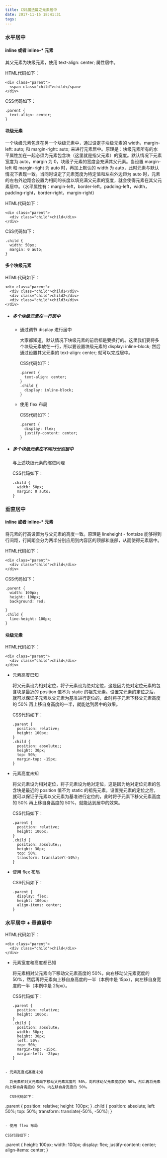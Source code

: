 ```yaml
---
title: CSS魔法篇之元素居中
date: 2017-11-15 18:41:31
tags:
---
```


### 水平居中

#### inline 或者 inline-* 元素

其父元素为块级元素，使用 text-align: center; 属性居中。

HTML代码如下：
```
<div class="parent">
  <span class="child">child</span>
</div>
```

CSS代码如下：
```
.parent {
  text-align: center;
}
```

#### 块级元素

一个块级元素包含在另一个块级元素中，通过设定子块级元素的 width，margin-left: auto; 和 margin-right: auto; 来进行元素居中。原理是：块级元素所有的水平属性加在一起必须为元素包含块（这里就是指父元素）的宽度。默认情况下元素宽度为 auto，margin 为 0，块级子元素的宽度会充满其父元素。当设置 margin-left 和 margin-right 为 auto 时，再加上默认的 width 为 auto，此时元素与默认情况下表现一致。当同时设定了元素宽度为特定值和左右外边距为 auto 时，元素的左右外边距会设置为相同的长度以填充满父元素的宽度，就会使得元素在其父元素居中。（水平属性有：margin-left，border-left，padding-left，width，padding-right，border-right，margin-right）

HTML代码如下：
```
<div class="parent">
  <div class="child">child</div>
</div>
```

CSS代码如下：
```
.child {
  width: 50px;
  margin: 0 auto;
}
```

#### 多个块级元素

HTML代码如下：
```
<div class="parent">
  <div class="child">child1</div>
  <div class="child">child2</div>
  <div class="child">child3</div>
</div>
```

- ##### 多个块级元素在一行居中

  - 通过调节 display 进行居中

    大家都知道，默认情况下块级元素的前后都是要换行的。这里我们要将多个块级元素放在一行，所以要设置块级元素的 display: inline-block; 然后通过设置其父元素的 text-align: center; 就可以完成居中。

    CSS代码如下：
    ```
    .parent {
      text-align: center;
    }
    .child {
      display: inline-block;
    }
    ```

  - 使用 flex 布局
    
    CSS代码如下：
    ```
    .parent {
      display: flex;
      justify-content: center;
    }
    ```

- ##### 多个块级元素在不同行分别居中

  与上述块级元素的缩进同理

    CSS代码如下：
    ```
    .child {
      width: 50px;
      margin: 0 auto;
    }
    ```

### 垂直居中

#### inline 或者 inline-* 元素

将元素的行高设置为与父元素的高度一致。原理是 lineheight - fontsize 能够得到行间距，行间距会分为两半分别应用到内容区的顶部和底部，从而使得元素居中。

HTML代码如下：
```
<div class="parent">
  <div class="child">child</div>
</div>
```

CSS代码如下：
```
.parent {
  width: 100px;
  height: 100px;
  background: red;
  
}
.child {
  line-height: 100px;
}
```

#### 块级元素

HTML代码如下：
```
<div class="parent">
  <div class="child">child</div>
</div>
```

- 元素高度已知

  将父元素设为相对定位，将子元素设为绝对定位，这是因为绝对定位元素的包含块是最近的 position 值不为 static 的祖先元素。设置完元素的定位之后，就可以保证子元素以父元素为基准进行定位的，此时将子元素下移父元素高度的 50% 再上移自身高度的一半，就能达到居中的效果。

  CSS代码如下：
  ```
  .parent {
    position: relative;
    height: 100px;
  }
  .child {
    position: absolute;;
    height: 30px;
    top: 50%;
    margin-top: -15px;
  }
  ```

- 元素高度未知

  将父元素设为相对定位，将子元素设为绝对定位，这是因为绝对定位元素的包含块是最近的 position 值不为 static 的祖先元素。设置完元素的定位之后，就可以保证子元素以父元素为基准进行定位的，此时将子元素下移父元素高度的 50% 再上移自身高度的 50%，就能达到居中的效果。

  CSS代码如下：
  ```
  .parent {
    position: relative;
    height: 100px;
  }
  .child {
    position: absolute;;
    height: 30px;
    top: 50%;
    transform: translateY(-50%);
  }
  ```

- 使用 flex 布局

  CSS代码如下：
  ```
  .parent {
    display: flex;
    height: 100px;
    align-items: center;
  }
  ```

### 水平居中 + 垂直居中

HTML代码如下：
```
<div class="parent">
  <div class="child">child</div>
</div>
```

- 元素宽度和高度都已知

  将元素相对父元素向下移动父元素高度的 50%，向右移动父元素宽度的 50%，然后再将元素向上移自身高度的一半（本例中是 15px），向左移自身宽度的一半（本例中是 25px）。

  CSS代码如下：
  ```
  .parent {
    position: relative;
    height: 100px;
  }
  .child {
    position: absolute;
    width: 50px;
    height: 30px;
    left: 50%;
    top: 50%;
    margin-top: -15px;
    margin-left: -25px;
  }
```

- 元素宽度或高度未知

  将元素相对父元素向下移动父元素高度的 50%，向右移动父元素宽度的 50%，然后再将元素向上移自身高度的 50%，向左移自身宽度的 50%。

  CSS代码如下：
  ```
  .parent {
    position: relative;
    height: 100px;
  }
  .child {
    position: absolute;
    left: 50%;
    top: 50%;
    transform: translate(-50%, -50%);
  }
  ```

- 使用 flex 布局

  CSS代码如下：
  ```
  .parent {
    height: 100px;
    width: 100px;
    display: flex;
    justify-content: center;
    align-items: center;
  }
  ```